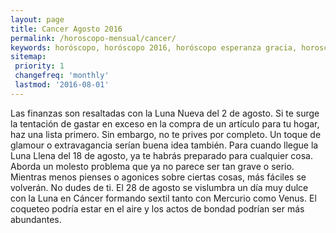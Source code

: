 ```yaml
---
layout: page
title: Cancer Agosto 2016 
permalink: /horoscopo-mensual/cancer/
keywords: horóscopo, horóscopo 2016, horóscopo esperanza gracia, horoscop, horóscopos gratis, horoscopo cancer, horoscopo cancer 2016, Tarot, Astrologia, Zodíaco, cancer, horoscopo gratis, horoscopo del mes 
sitemap:
 priority: 1
 changefreq: 'monthly'
 lastmod: '2016-08-01'
---
```


 Las finanzas son resaltadas con la Luna Nueva del 2 de agosto. Si te surge la tentación de gastar en exceso en la compra de un artículo para tu hogar, haz una lista primero. Sin embargo, no te prives por completo. Un toque de glamour o extravagancia serían buena idea también. Para cuando llegue la Luna Llena del 18 de agosto, ya te habrás preparado para cualquier cosa. Aborda un molesto problema que ya no parece ser tan grave o serio. Mientras menos pienses o agonices sobre ciertas cosas, más fáciles se volverán. No dudes de ti. El 28 de agosto se vislumbra un día muy dulce con la Luna en Cáncer formando sextil tanto con Mercurio como Venus. El coqueteo podría estar en el aire y los actos de bondad podrían ser más abundantes.
